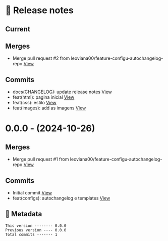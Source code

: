 # 🎁 Release notes

## Current
## Merges
*  Merge pull request #2 from leoviana00/feature-configu-autochangelog-repo [View](https://github.com/leoviana00/dio-dp-landing-page-html-css/commits/228090cc3ded6c0be176ff556682d45480e650b9)
## Commits
*  docs(CHANGELOG): update release notes [View](https://github.com/leoviana00/dio-dp-landing-page-html-css/commits/b1e2a26201203f81671a1e06d620c162891258b1)
*  feat(html): pagina inicial [View](https://github.com/leoviana00/dio-dp-landing-page-html-css/commits/a80db6516698b008ca463aadfb4f1560a1b0bf40)
*  feat(css): estilo [View](https://github.com/leoviana00/dio-dp-landing-page-html-css/commits/2c4f72003e0facfde73b7ec749a3fa9103510384)
*  feat(images): add as imagens [View](https://github.com/leoviana00/dio-dp-landing-page-html-css/commits/5b1db51729312a4a0ed341a240695af030358d24)



# 0.0.0 - (2024-10-26)
## Merges
*  Merge pull request #1 from leoviana00/feature-configu-autochangelog-repo [View](https://github.com/leoviana00/dio-dp-landing-page-html-css/commits/a70d0298df3b6f3b48c8c6e6238e9fc930c9e055)
## Commits
*  Initial commit [View](https://github.com/leoviana00/dio-dp-landing-page-html-css/commits/513366d3030ded688778b26190acce53f9fb1545)
*  feat(configs): autochangelog e templates [View](https://github.com/leoviana00/dio-dp-landing-page-html-css/commits/f84ac7764b201f7c036bd7d664d29dfcf692fef6)
## 📝 Metadata
```
This version -------- 0.0.0
Previous version ---- 0.0.0
Total commits ------- 1
```
